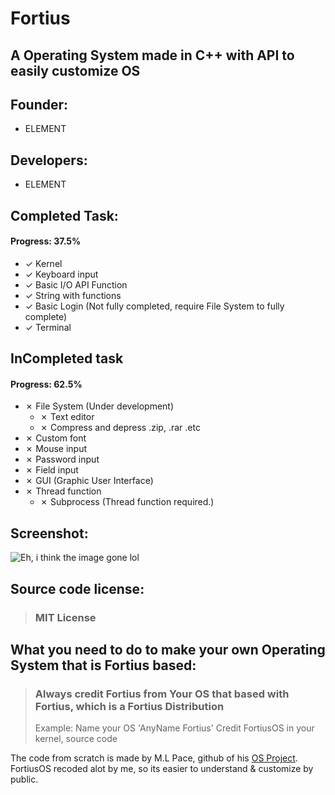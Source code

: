 # Fortius

## A Operating System made in C++ with API to easily customize OS

## Founder:
- ELEMENT

## Developers:
- ELEMENT

## Completed Task:
#### Progress: 37.5%
- ✓ Kernel
- ✓ Keyboard input
- ✓ Basic I/O API Function
- ✓ String with functions
- ✓ Basic Login (Not fully completed, require File System to fully complete)
- ✓ Terminal

## InCompleted task
#### Progress: 62.5%
- ✗ File System (Under development)
  - ✗ Text editor
  - ✗ Compress and depress .zip, .rar .etc
- ✗ Custom font
- ✗ Mouse input
- ✗ Password input
- ✗ Field input
- ✗ GUI (Graphic User Interface)
- ✗ Thread function
  - ✗ Subprocess (Thread function required.)

## Screenshot:

![Eh, i think the image gone lol](https://media.discordapp.net/attachments/869123659212685363/869526938765623316/Screen_Shot_2021-07-27_at_6.29.30_PM.png)

## Source code license:
> ### MIT License

## What you need to do to make your own Operating System that is Fortius based:
> ### Always credit Fortius from Your OS that based with Fortius, which is a Fortius Distribution
> Example:
  > Name your OS 'AnyName Fortius'
  > Credit FortiusOS in your kernel, source code

The code from scratch is made by M.L Pace, github of his [OS Project](https://github.com/mell-o-tron/MellOs). FortiusOS recoded alot by me, so its easier to understand & customize by public.
